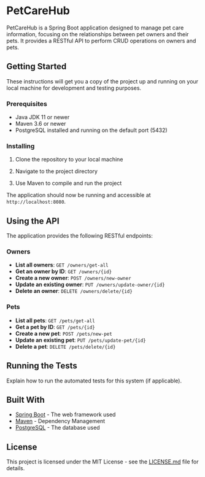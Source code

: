 # PetCareHub

PetCareHub is a Spring Boot application designed to manage pet care information, focusing on the relationships between pet owners and their pets. It provides a RESTful API to perform CRUD operations on owners and pets.

## Getting Started

These instructions will get you a copy of the project up and running on your local machine for development and testing purposes.

### Prerequisites

- Java JDK 11 or newer
- Maven 3.6 or newer
- PostgreSQL installed and running on the default port (5432)

### Installing

1. Clone the repository to your local machine

2. Navigate to the project directory

3. Use Maven to compile and run the project

The application should now be running and accessible at `http://localhost:8080`.

## Using the API

The application provides the following RESTful endpoints:

### Owners

- **List all owners**: `GET /owners/get-all`
- **Get an owner by ID**: `GET /owners/{id}`
- **Create a new owner**: `POST /owners/new-owner`
- **Update an existing owner**: `PUT /owners/update-owner/{id}`
- **Delete an owner**: `DELETE /owners/delete/{id}`

### Pets

- **List all pets**: `GET /pets/get-all`
- **Get a pet by ID**: `GET /pets/{id}`
- **Create a new pet**: `POST /pets/new-pet`
- **Update an existing pet**: `PUT /pets/update-pet/{id}`
- **Delete a pet**: `DELETE /pets/delete/{id}`

## Running the Tests

Explain how to run the automated tests for this system (if applicable).

## Built With

- [Spring Boot](https://spring.io/projects/spring-boot) - The web framework used
- [Maven](https://maven.apache.org/) - Dependency Management
- [PostgreSQL](https://www.postgresql.org/) - The database used

## License

This project is licensed under the MIT License - see the [LICENSE.md](LICENSE.md) file for details.